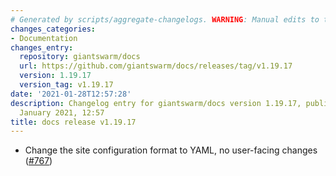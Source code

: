 ```yaml
---
# Generated by scripts/aggregate-changelogs. WARNING: Manual edits to this files will be overwritten.
changes_categories:
- Documentation
changes_entry:
  repository: giantswarm/docs
  url: https://github.com/giantswarm/docs/releases/tag/v1.19.17
  version: 1.19.17
  version_tag: v1.19.17
date: '2021-01-28T12:57:28'
description: Changelog entry for giantswarm/docs version 1.19.17, published on 28
  January 2021, 12:57
title: docs release v1.19.17
---
```


- Change the site configuration format to YAML, no user-facing changes ([#767](https://github.com/giantswarm/docs/pull/767))
